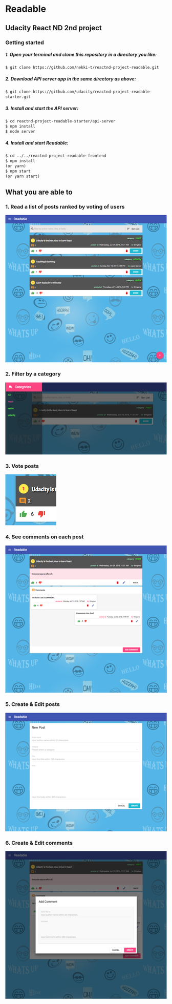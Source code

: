 # Readable
## Udacity React ND 2nd project
### Getting started
##### 1. Open your terminal and clone this repository in a directory you like:
```
$ git clone https://github.com/nekki-t/reactnd-project-readable.git
```
##### 2.  Download API server app in the same directory as above:
```
$ git clone https://github.com/udacity/reactnd-project-readable-starter.git
```
##### 3.  Install and start the API server:
```
$ cd reactnd-project-readable-starter/api-server
$ npm install
$ node server
```
##### 4. Install and start Readable:
```
$ cd ../../reactnd-project-readable-frontend
$ npm install
(or yarn)
$ npm start
(or yarn start)
```
## What you are able to
### 1. Read a list of posts ranked by voting of users
![alt_text](./readme-images/top.png)
### 2. Filter by a category
![alt_text](./readme-images/filter.png)
### 3. Vote posts
![alt_text](./readme-images/vote.png)
### 4. See comments on each post
![alt_text](./readme-images/comments.png)
### 5. Create & Edit posts
![alt_text](./readme-images/create_post.png)
### 6. Create & Edit comments
![alt_text](./readme-images/create_comment.png)